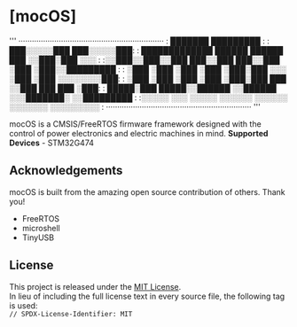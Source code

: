 # [mocOS]

'''
·································································
:                                         ███████     █████████ :
:                                       ███░░░░░███  ███░░░░░███:
: █████████████    ██████   ██████     ███     ░░███░███    ░░░ :
:░░███░░███░░███  ███░░███ ███░░███   ░███      ░███░░█████████ :
: ░███ ░███ ░███ ░███ ░███░███ ░░░    ░███      ░███ ░░░░░░░░███:
: ░███ ░███ ░███ ░███ ░███░███  ███   ░░███     ███  ███    ░███:
: █████░███ █████░░██████ ░░██████     ░░░███████░  ░░█████████ :
:░░░░░ ░░░ ░░░░░  ░░░░░░   ░░░░░░        ░░░░░░░     ░░░░░░░░░  :
·································································
'''

mocOS is a CMSIS/FreeRTOS firmware framework designed with the control of power electronics and electric machines in mind.
**Supported Devices** - STM32G474

## Acknowledgements
mocOS is built from the amazing open source contribution of others. Thank you!
- FreeRTOS
- microshell
- TinyUSB

## License
This project is released under the [MIT License](https://opensource.org/license/mit/).  
In lieu of including the full license text in every source file, the following tag is used:  
`// SPDX-License-Identifier: MIT`  
